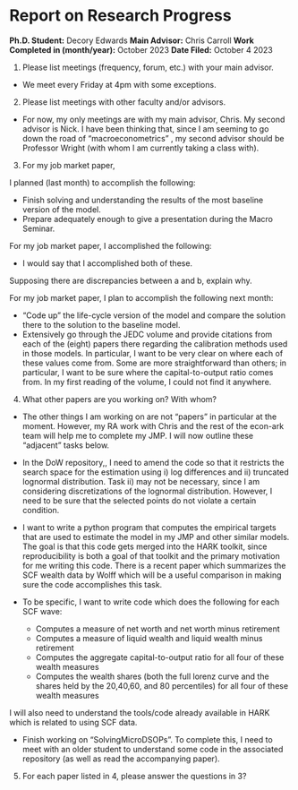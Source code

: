 # Report on Research Progress

**Ph.D. Student:** Decory Edwards
**Main Advisor:** Chris Carroll
**Work Completed in (month/year):** October 2023
**Date Filed:** October 4 2023

1. Please list meetings (frequency, forum, etc.) with your main advisor.
* We meet every Friday at 4pm with some exceptions.

2. Please list meetings with other faculty and/or advisors.

* For now, my only meetings are with my main advisor, Chris. My second advisor is Nick. I have been thinking that, since I am seeming to go down the road of “macroeconometrics” , my second advisor should be Professor Wright (with whom I am currently taking a class with). 

3. For my job market paper, 

I planned (last month) to accomplish the following:
* Finish solving and understanding the results of the most baseline version of the model.
* Prepare adequately enough to give a presentation during the Macro Seminar.

For my job market paper, I accomplished the following:
* I would say that I accomplished both of these.

Supposing there are discrepancies between a and b, explain why.

For my job market paper, I plan to accomplish the following next month:
* “Code up” the life-cycle version of the model and compare the solution there to the solution to the baseline model. 
* Extensively go through the JEDC volume and provide citations from each of the (eight) papers there regarding the calibration methods used in those models. In particular, I want to be very clear on where each of these values come from. Some are more straightforward than others; in particular, I want to be sure where the capital-to-output ratio comes from. In my first reading of the volume, I could not find it anywhere.

4. What other papers are you working on? With whom?
* The other things I am working on are not “papers” in particular at the moment. However, my RA work with Chris and the rest of the econ-ark team will help me to complete my JMP. I will now outline these “adjacent” tasks below.

* In the DoW repository,, I need to amend the code so that it restricts the search space for the estimation using i) log differences and ii) truncated lognormal distribution. Task ii) may not be necessary, since I am considering discretizations of the lognormal distribution. However, I need to be sure that the selected points do not violate a certain condition.

* I want to write a python program that computes the empirical targets that are used to estimate the model in my JMP and other similar models. The goal is that this code gets merged into the HARK toolkit, since reproducibility is both a goal of that toolkit and the primary motivation for me writing this code. There is a recent paper which summarizes the SCF wealth data by Wolff which will be a useful comparison in making sure the code accomplishes this task.

* To be specific, I want to write code which does the following for each SCF wave:
    * Computes a measure of net worth and net worth minus retirement
    * Computes a measure of liquid wealth and liquid wealth minus retirement
    * Computes the aggregate capital-to-output ratio for all four of these wealth measures
    * Computes the wealth shares (both the full lorenz curve and the shares held by the 20,40,60, and 80 percentiles) for all four of these wealth measures

I will also need to understand the tools/code already available in HARK which is related to using SCF data.

* Finish working on “SolvingMicroDSOPs”. To complete this, I need to meet with an older student to understand some code in the associated repository (as well as read the accompanying paper). 

5. For each paper listed in 4, please answer the questions in 3?
